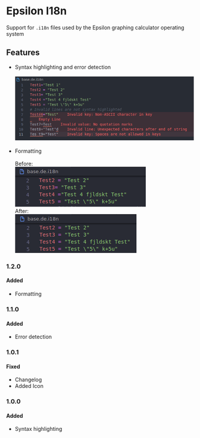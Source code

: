 # Epsilon I18n

Support for `.i18n` files used by the Epsilon graphing calculator operating system

## Features

-   Syntax highlighting and error detection
    <br><br>
    ![Syntax highlighting screenshot](./syntax.png)
    <br><br>
-   Formatting
    <br><br>Before:<br>
    ![Before](./before.png)
    <br>After:<br>
    ![After](./after.png)

### 1.2.0

#### Added

-   Formatting

### 1.1.0

#### Added

-   Error detection

### 1.0.1

#### Fixed

-   Changelog
-   Added Icon

### 1.0.0

#### Added

-   Syntax highlighting
